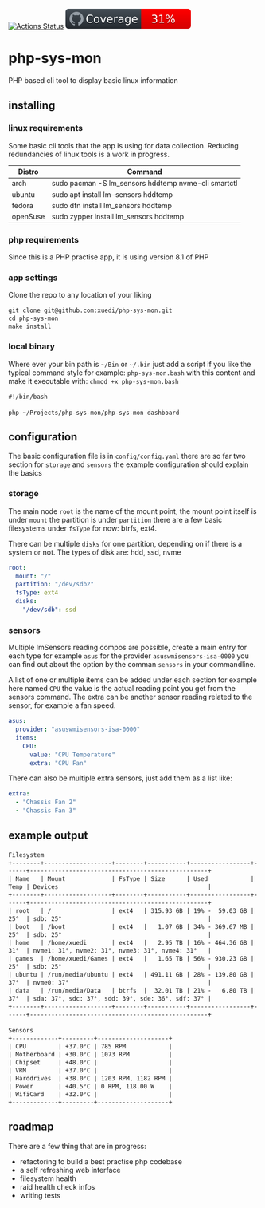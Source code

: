 [![Actions Status](https://github.com/xuedi/php-sys-mon/workflows/PHP-Unit/badge.svg)](https://github.com/xuedi/php-sys-mon/actions)
[![Code Coverage](https://raw.githubusercontent.com/xuedi/php-sys-mon/main/tests/badge/coverage.svg?sanitize=true)](https://github.com/xuedi/php-sys-mon/blob/main/tests/badge_generator.php)

# php-sys-mon

PHP based cli tool to display basic linux information

## installing

### linux requirements

Some basic cli tools that the app is using for data collection. 
Reducing redundancies of linux tools is a work in progress.  

| Distro   | Command                                              |
|----------|------------------------------------------------------|
| arch     | sudo pacman -S lm_sensors hddtemp nvme-cli smartctl  |
| ubuntu   | sudo apt install lm-sensors hddtemp                  |
| fedora   | sudo dfn install lm_sensors hddtemp                  |
| openSuse | sudo zypper install lm_sensors hddtemp               |

### php requirements

Since this is a PHP practise app, it is using version 8.1 of PHP

### app settings

Clone the repo to any location of your liking

``` shell
git clone git@github.com:xuedi/php-sys-mon.git 
cd php-sys-mon
make install
```

### local binary

Where ever your bin path is `~/Bin` or `~/.bin` just add a script 
if you like the typical command style for example: `php-sys-mon.bash` 
with this content and make it executable with: `chmod +x php-sys-mon.bash`

``` shell
#!/bin/bash

php ~/Projects/php-sys-mon/php-sys-mon dashboard
```

## configuration

The basic configuration file is in `config/config.yaml` there 
are so far two section for `storage` and `sensors` the example 
configuration should explain the basics

### storage

The main node `root` is the name of the mount point, the mount 
point itself is under `mount` the partition is under `partition` 
there are a few basic filesystems under `fsType` for now: 
btrfs, ext4. 

There can be multiple `disks` for one partition, depending on 
if there is a system or not. The types of disk are: 
hdd, ssd, nvme

``` yaml
root:
  mount: "/"
  partition: "/dev/sdb2"
  fsType: ext4
  disks:
    "/dev/sdb": ssd
```

### sensors

Multiple lmSensors reading compos are possible, create a main 
entry for each type for example `asus` for the provider 
`asuswmisensors-isa-0000` you can find out about the option 
by the comman `sensors` in your commandline.

A list of one or multiple items can be added under each 
section for example here named `CPU` the value is the 
actual reading point you get from the sensors command. 
The extra can be another sensor reading related to the 
sensor, for example a fan speed. 

``` yaml
asus:
  provider: "asuswmisensors-isa-0000"
  items:
    CPU:
      value: "CPU Temperature"
      extra: "CPU Fan"
```

There can also be multiple extra sensors, just add them as a 
list like:

``` yaml
extra:
  - "Chassis Fan 2"
  - "Chassis Fan 3"
```

## example output

```
Filesystem
+--------+-------------------+--------+-----------+-----------------+------+--------------------------------------------------+
| Name   | Mount             | FsType | Size      | Used            | Temp | Devices                                          |
+--------+-------------------+--------+-----------+-----------------+------+--------------------------------------------------+
| root   | /                 | ext4   | 315.93 GB | 19% -  59.03 GB | 25°  | sdb: 25°                                         |
| boot   | /boot             | ext4   |   1.07 GB | 34% - 369.67 MB | 25°  | sdb: 25°                                         |
| home   | /home/xuedi       | ext4   |   2.95 TB | 16% - 464.36 GB | 31°  | nvme1: 31°, nvme2: 31°, nvme3: 31°, nvme4: 31°   |
| games  | /home/xuedi/Games | ext4   |   1.65 TB | 56% - 930.23 GB | 25°  | sdb: 25°                                         |
| ubuntu | /run/media/ubuntu | ext4   | 491.11 GB | 28% - 139.80 GB | 37°  | nvme0: 37°                                       |
| data   | /run/media/Data   | btrfs  |  32.01 TB | 21% -   6.80 TB | 37°  | sda: 37°, sdc: 37°, sdd: 39°, sde: 36°, sdf: 37° |
+--------+-------------------+--------+-----------+-----------------+------+--------------------------------------------------+

Sensors
+-------------+---------+--------------------+
| CPU         | +37.0°C | 785 RPM            |
| Motherboard | +30.0°C | 1073 RPM           |
| Chipset     | +48.0°C |                    |
| VRM         | +37.0°C |                    |
| Harddrives  | +38.0°C | 1203 RPM, 1182 RPM |
| Power       | +40.5°C | 0 RPM, 118.00 W    |
| WifiCard    | +32.0°C |                    |
+-------------+---------+--------------------+
```

## roadmap

There are a few thing that are in progress:
- refactoring to build a best practise php codebase
- a self refreshing web interface
- filesystem health
- raid health check infos
- writing tests
